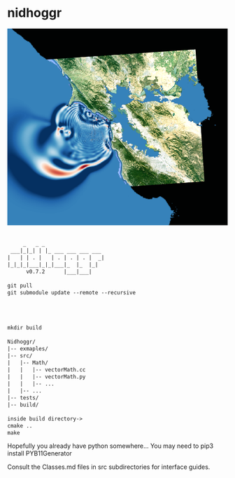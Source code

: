 # nidhoggr

![Cherenkov Radiation](examples/waves.png)


```

     _   _ _
 ___|_|_| | |_ ___ ___ ___ ___
|   | | . |   | . | . | . |  _|
|_|_|_|___|_|_|___|_  |_  |_|
      v0.7.2      |___|___|

git pull
git submodule update --remote --recursive




mkdir build

Nidhoggr/
|-- exmaples/
|-- src/
|   |-- Math/
|   |   |-- vectorMath.cc
|   |   |-- vectorMath.py
|   |   |-- ...
|   |-- ...
|-- tests/
|-- build/

inside build directory->
cmake ..
make

```

Hopefully you already have python somewhere...
You may need to pip3 install PYB11Generator

Consult the Classes.md files in src subdirectories for interface guides.